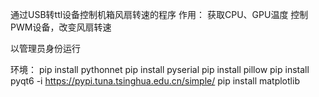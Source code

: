 通过USB转ttl设备控制机箱风扇转速的程序
作用：
获取CPU、GPU温度
控制PWM设备，改变风扇转速

以管理员身份运行

环境：
pip install pythonnet
pip install pyserial
pip install pillow
pip install pyqt6 -i https://pypi.tuna.tsinghua.edu.cn/simple/
pip install matplotlib
